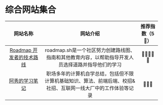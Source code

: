 
# 综合网站集合

| 网站名称  | 网站介绍  | 推荐指数（5🌟） |
| :---: | :---: | :---: |
| [ Roadmap 开发者的技术路线](https://roadmap.sh/) | roadmap.sh是一个社区努力创建路线图、指南和其他教育内容，以帮助指导开发人员选择道路并指导他们的学习 | 🌟🌟🌟🌟🌟 |
| [阿秀的学习笔记](https://interviewguide.cn/) | 职场多年的计算机自学总结，包括但不限计算机基础知识、算法、前端后端、校招&社招、互联网一线大厂中的工作体验等记录 | 🌟🌟🌟 |